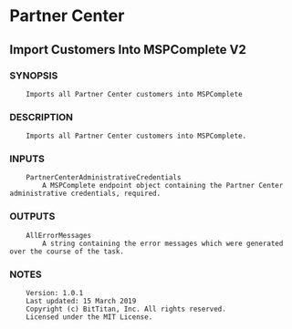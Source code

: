 # Partner Center
## Import Customers Into MSPComplete V2
### SYNOPSIS
```
    Imports all Partner Center customers into MSPComplete
```
### DESCRIPTION
```
    Imports all Partner Center customers into MSPComplete.
```
### INPUTS
```
    PartnerCenterAdministrativeCredentials
        A MSPComplete endpoint object containing the Partner Center administrative credentials, required.
```
### OUTPUTS
```
    AllErrorMessages
        A string containing the error messages which were generated over the course of the task.
```
### NOTES
```
    Version: 1.0.1
    Last updated: 15 March 2019
    Copyright (c) BitTitan, Inc. All rights reserved.
    Licensed under the MIT License.
```

